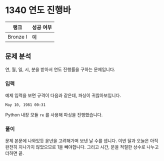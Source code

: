 # 1340 연도 진행바

| 랭크     | 성공 여부 |
| -------- | --------- |
| Bronze I | 예        |

## 문제 분석

연, 월, 일, 시, 분을 받아서 연도 진행률을 구하는 문제입니다.

### 입력

예제 입력을 보면 규격이 다음과 같은데, 파싱이 귀찮아보입니다.

```text
May 10, 1981 00:31
```

Python 내장 모듈 `re` 를 사용해 파싱을 진행했습니다.

### 풀이

문제 본문에 나와있듯 윤년을 고려해가며 보낸 날 수를 셉니다. 이번 달과 오늘은 아직 완전히 지나가지 않았으므로 1을 빼야합니다. 그리고 시간, 분을 적절한 상수로 나누고 더하면 끝.
